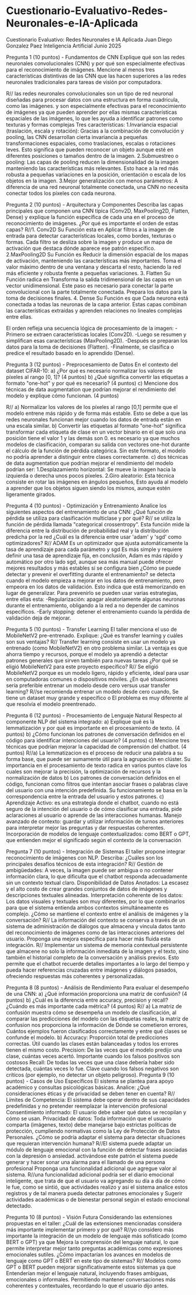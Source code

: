 # Cuestionario-Evaluativo-Redes-Neuronales-e-IA-Aplicada

Cuestionario Evaluativo: Redes Neuronales e IA Aplicada
Juan Diego Gonzalez Paez
Inteligencia Artificial
Junio 2025


Pregunta 1 (10 puntos) - Fundamentos de CNN
Explique qué son las redes neuronales convolucionales (CNN) y por qué son especialmente efectivas para el reconocimiento de imágenes. Mencione al menos tres características distintivas de las CNN que las hacen superiores a las redes neuronales tradicionales para tareas de visión por computadora.

R// las redes neuronales convolucionales son un tipo de red neuronal diseñadas para procesar datos con una estructura en forma cuadricula, como las imágenes. y son especialmente efectivas para el reconocimiento de imágenes ya que pueden aprender por ellas mismas características espaciales de las imágenes, lo que les ayuda a identificar patrones como texturas y formas complejas
Tres características:
1.Invariancia espacial (traslación, escala y rotación):
Gracias a la combinación de convolución y pooling, las CNN desarrollan cierta invariancia a pequeñas transformaciones espaciales, como traslaciones, escalas o rotaciones leves. Esto significa que pueden reconocer un objeto aunque esté en diferentes posiciones o tamaños dentro de la imagen.
2.Submuestreo o pooling:
Las capas de pooling reducen la dimensionalidad de la imagen manteniendo las características más relevantes. Esto hace a la red más robusta a pequeñas variaciones en la posición, orientación o escala de los objetos en la imagen.
3.Mejor generalización con menos parámetros:
A diferencia de una red neuronal totalmente conectada, una CNN no necesita conectar todos los píxeles con cada neurona.


Pregunta 2 (10 puntos) - Arquitectura y Componentes
Describa las capas principales que componen una CNN típica (Conv2D, MaxPooling2D, Flatten, Dense) y explique la función específica de cada una en el proceso de reconocimiento de imágenes. ¿Por qué es importante el orden de estas capas?
R//1. Conv2D 
Su Función esta en Aplicar filtros a la imagen de entrada para detectar características locales, como bordes, texturas o formas. Cada filtro se desliza sobre la imagen y produce un mapa de activación que destaca dónde aparece ese patrón específico.
2.MaxPooling2D 
Su Función es Reducir la dimensión espacial de los mapas de activación, manteniendo las características más importantes. Toma el valor máximo dentro de una ventana y descarta el resto, haciendo la red más eficiente y robusta frente a pequeñas variaciones.
3. Flatten 
Su Función radica en Transforma la salida tridimensional de las capas en un vector unidimensional. Este paso es necesario para conectar la parte convolucional con la parte totalmente conectada. Prepara los datos para la toma de decisiones finales.
4. Dense 
Su Función es que Cada neurona está conectada a todas las neuronas de la capa anterior. Estas capas combinan las características extraídas y aprenden relaciones no lineales complejas entre ellas.

El orden refleja una secuencia lógica de procesamiento de la imagen:
-Primero se extraen características locales (Conv2D).
-Luego se resumen y simplifican esas características (MaxPooling2D).
-Después se preparan los datos para la toma de decisiones (Flatten).
-Finalmente, se clasifica o predice el resultado basado en lo aprendido (Dense).

Pregunta 3 (12 puntos) - Preprocesamiento de Datos
En el contexto del dataset CIFAR-10: a) ¿Por qué es necesario normalizar los valores de píxeles al rango [0, 1]? (4 puntos) b) ¿Qué significa convertir las etiquetas a formato "one-hot" y por qué es necesario? (4 puntos) c) Mencione dos técnicas de data augmentation que podrían mejorar el rendimiento del modelo y explique cómo funcionan. (4 puntos)

R// a) Normalizar los valores de los píxeles al rango [0,1] permite que el modelo entrene más rápido y de forma más estable. Esto se debe a que las redes neuronales funcionan mejor cuando los datos de entrada están en una escala similar.
b) Convertir las etiquetas al formato "one-hot" significa transformar cada etiqueta de clase en un vector binario en el que solo una posición tiene el valor 1 y las demás son 0. es necesario ya que muchos modelos de clasificación, comparan su salida con vectores one-hot durante el cálculo de la función de pérdida categórica. Sin este formato, el modelo no podría aprender a distinguir entre clases correctamente.
c) dos técnicas de data augmentation que podrían mejorar el rendimiento del modelo podrían ser: 
1.Desplazamiento horizontal:
Se mueve la imagen hacia la izquierda o derecha unos pocos píxeles.
2.Giro aleatorio: 
Esta técnica consiste en rotar las imágenes en ángulos pequeños, Esto ayuda al modelo a aprender que los objetos siguen siendo los mismos, aunque estén ligeramente girados.

Pregunta 4 (10 puntos) - Optimización y Entrenamiento
Analice los siguientes aspectos del entrenamiento de una CNN:
¿Qué función de pérdida se utiliza para clasificación multiclase y por qué?
R// se utiliza la función de pérdida llamada "categorical crossentropy". Esta función mide la diferencia entre la distribución de probabilidad real y la distribución predicha por la red
¿Cuál es la diferencia entre usar 'adam' y 'sgd' como optimizadores?
R// ADAM Es un optimizador que ajusta automáticamente la tasa de aprendizaje para cada parámetro y sgd Es más simple y requiere definir una tasa de aprendizaje fija, en conclusión, Adam es más rápido y automático por otro lado sgd, aunque sea más manual puede ofrecer mejores resultados y más estables si se configura bien
¿Cómo se puede detectar y prevenir el overfitting durante el entrenamiento?
se detecta cuando el modelo empieza a mejorar en los datos de entrenamiento, pero empeora en los datos de validación. Esto indica que está memorizando en lugar de generalizar. Para prevenirlo se pueden usar varias estrategias, entre ellas esta:
-Regularización: apagar aleatoriamente algunas neuronas durante el entrenamiento, obligando a la red a no depender de caminos específicos.
-Early stopping: detener el entrenamiento cuando la pérdida de validación deja de mejorar.


Pregunta 5 (10 puntos) - Transfer Learning
El taller menciona el uso de MobileNetV2 pre-entrenado. Explique:
¿Qué es transfer learning y cuáles son sus ventajas?
R// Transfer learning consiste en usar un modelo ya entrenado (como MobileNetV2) en otro problema similar. La ventaja es que ahorra tiempo y recursos, porque el modelo ya aprendió a detectar patrones generales que sirven también para nuevas tareas
¿Por qué se eligió MobileNetV2 para este proyecto específico?
R// Se eligió MobileNetV2 porque es un modelo ligero, rápido y eficiente, ideal para usar en computadoras comunes o dispositivos móviles.
¿En qué situaciones sería preferible entrenar un modelo desde cero versus usar transfer learning?
R//se recomienda entrenar un modelo desde cero cuando, Se tiene un dataset muy grande y específico o El problema es muy diferente al que resolvía el modelo preentrenado.

Pregunta 6 (12 puntos) - Procesamiento de Lenguaje Natural
Respecto al componente NLP del sistema integrado: a) Explique qué es la lemmatización y por qué es importante en el procesamiento de texto. (4 puntos) b) ¿Cómo funcionan los patrones de conversación definidos en el código para identificar intenciones del usuario? (4 puntos) c) Mencione tres técnicas que podrían mejorar la capacidad de comprensión del chatbot. (4 puntos)
R//a) La lemmatizacion es el proceso de reducir una palabra a su forma base, que puede ser sumamente útil para la agrupación en clúster. Su importancia en el procesamiento de texto radica en varios puntos clave los cuales son mejorar la precisión, la optimización de recursos y la normalización de datos
b) Los patrones de conversación definidos en el código, funcionan como filtros que intentan asociar frases o palabras clave del usuario con una intención predefinida. Su funcionamiento se basa en la correspondencia entre la entrada del usuario y estos patrones.
c) Aprendizaje Activo: es una estrategia donde el chatbot, cuando no está seguro de la intención del usuario o de cómo clasificar una entrada, pide aclaraciones al usuario o aprende de las interacciones humanas.
Manejo avanzado de contexto: guardar y utilizar información de turnos anteriores para interpretar mejor las preguntas y dar respuestas coherentes.
Incorporación de modelos de lenguaje contextualizados: como BERT o GPT, que entienden mejor el significado según el contexto de la conversación

Pregunta 7 (10 puntos) - Integración de Sistemas
El taller propone integrar reconocimiento de imágenes con NLP. Describa:
¿Cuáles son los principales desafíos técnicos de esta integración?
R// Gestión de ambigüedades: A veces, la imagen puede ser ambigua o no contener información clara, lo que dificulta que el chatbot responda adecuadamente sin un contexto textual claro.
Disponibilidad de Datos Anotados: La escasez y el alto costo de crear grandes conjuntos de datos de imágenes y descripciones textuales alineadas.
Interpretación coherente de los datos: Los datos visuales y textuales son muy diferentes, por lo que combinarlos para que el sistema entienda ambos contextos simultáneamente es complejo.
¿Cómo se mantiene el contexto entre el análisis de imágenes y la conversación?
R// La información del contexto se conserva a través de un sistema de administración de diálogos que almacena y vincula datos tanto del reconocimiento de imágenes como de las interacciones anteriores del usuario.
Proponga una mejora específica para hacer más fluida esta integración.
R// Implementar un sistema de memoria contextual persistente que almacene no solo la información inmediata de la imagen y el texto, sino también el historial completo de la conversación y análisis previos. Esto permite que el chatbot recuerde detalles importantes a lo largo del tiempo y pueda hacer referencias cruzadas entre imágenes y diálogos pasados, ofreciendo respuestas más coherentes y personalizadas.

Pregunta 8 (8 puntos) - Análisis de Rendimiento
Para evaluar el desempeño de una CNN: a) ¿Qué información proporciona una matriz de confusión? (4 puntos) b) ¿Cuál es la diferencia entre accuracy, precision y recall? ¿Cuándo es más importante cada métrica? (4 puntos)
R// a) La matriz de confusión muestra cómo se desempeña un modelo de clasificación, al comparar las predicciones del modelo con las etiquetas reales, la matriz de confusion nos proporciona la información de Dónde se cometieron errores, Cuántos ejemplos fueron clasificados correctamente y entre qué clases se confunde el modelo.
b) Accuracy: Proporción total de predicciones correctas. Útil cuando las clases están balanceadas y todos los errores tienen el mismo costo.
Precision: De las veces que el modelo predijo una clase, cuántas veces acertó. Importante cuando los falsos positivos son costosos
Recall: De todas las veces que una clase debería haber sido detectada, cuántas veces lo fue. Clave cuando los falsos negativos son críticos (por ejemplo, no detectar un objeto peligroso).
Pregunta 9 (10 puntos) - Casos de Uso Específicos
El sistema se plantea para apoyo académico y consultas psicológicas básicas. Analice:
¿Qué consideraciones éticas y de privacidad se deben tener en cuenta?
R// Límites de Competencia: El sistema debe operar dentro de sus capacidades predefinidas y no pretender reemplazar la intervención profesional
Consentimiento informado: El usuario debe saber qué datos se recopilan y cómo se usan.
Privacidad de datos: Toda información que el usuario comparta (imágenes, texto) debe manejarse bajo estrictas políticas de protección, cumpliendo normativas como la Ley de Protección de Datos Personales.
¿Cómo se podría adaptar el sistema para detectar situaciones que requieran intervención humana?
R//El sistema puede adaptar un módulo de lenguaje emocional con la función de detectar frases asociadas con la depresión o ansiedad. activándose este patrón el sistema puede generar y hacer sonar una alarma para el llamado de una persona profesional 
Proponga una funcionalidad adicional que agregue valor al sistema.
R//una funcionalidad adicional podría ser el diario emocional inteligente, que trata de que el usuario va agregando su día a día de cómo le fue, como se sintió, que actividades realizo y asi el sistema analice estos registros y de tal manera pueda detectar patrones emocionales y Sugerir actividades académicas o de bienestar personal según el estado emocional detectado.

Pregunta 10 (8 puntos) - Visión Futura
Considerando las extensiones propuestas en el taller:
¿Cuál de las extensiones mencionadas considera más importante implementar primero y por qué?
R//yo considero más importante la integración de un modelo de lenguaje más sofisticado (como BERT o GPT) ya que Mejora la comprensión del lenguaje natural, lo que permite interpretar mejor tanto preguntas académicas como expresiones emocionales sutiles.
¿Cómo impactarían los avances en modelos de lenguaje como GPT o BERT en este tipo de sistemas?
R// Modelos como GPT o BERT pueden mejorar significativamente estos sistemas ya que Entenderían mejor el lenguaje natural, incluyendo frases ambiguas, emocionales o informales. Permitiendo mantener conversaciones más coherentes y contextuales, recordando lo que el usuario dijo antes.
